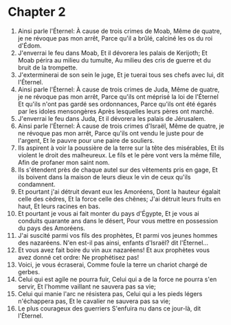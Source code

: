 # Chapter 2

1. Ainsi parle l'Éternel: À cause de trois crimes de Moab, Même de quatre, je ne révoque pas mon arrêt, Parce qu'il a brûlé, calciné les os du roi d'Édom.
2. J'enverrai le feu dans Moab, Et il dévorera les palais de Kerijoth; Et Moab périra au milieu du tumulte, Au milieu des cris de guerre et du bruit de la trompette.
3. J'exterminerai de son sein le juge, Et je tuerai tous ses chefs avec lui, dit l'Éternel.
4. Ainsi parle l'Éternel: À cause de trois crimes de Juda, Même de quatre, je ne révoque pas mon arrêt, Parce qu'ils ont méprisé la loi de l'Éternel Et qu'ils n'ont pas gardé ses ordonnances, Parce qu'ils ont été égarés par les idoles mensongères Après lesquelles leurs pères ont marché.
5. J'enverrai le feu dans Juda, Et il dévorera les palais de Jérusalem.
6. Ainsi parle l'Éternel: À cause de trois crimes d'Israël, Même de quatre, je ne révoque pas mon arrêt, Parce qu'ils ont vendu le juste pour de l'argent, Et le pauvre pour une paire de souliers.
7. Ils aspirent à voir la poussière de la terre sur la tête des misérables, Et ils violent le droit des malheureux. Le fils et le père vont vers la même fille, Afin de profaner mon saint nom.
8. Ils s'étendent près de chaque autel sur des vêtements pris en gage, Et ils boivent dans la maison de leurs dieux le vin de ceux qu'ils condamnent.
9. Et pourtant j'ai détruit devant eux les Amoréens, Dont la hauteur égalait celle des cèdres, Et la force celle des chênes; J'ai détruit leurs fruits en haut, Et leurs racines en bas.
10. Et pourtant je vous ai fait monter du pays d'Égypte, Et je vous ai conduits quarante ans dans le désert, Pour vous mettre en possession du pays des Amoréens.
11. J'ai suscité parmi vos fils des prophètes, Et parmi vos jeunes hommes des nazaréens. N'en est-il pas ainsi, enfants d'Israël? dit l'Éternel...
12. Et vous avez fait boire du vin aux nazaréens! Et aux prophètes vous avez donné cet ordre: Ne prophétisez pas!
13. Voici, je vous écraserai, Comme foule la terre un chariot chargé de gerbes.
14. Celui qui est agile ne pourra fuir, Celui qui a de la force ne pourra s'en servir, Et l'homme vaillant ne sauvera pas sa vie;
15. Celui qui manie l'arc ne résistera pas, Celui qui a les pieds légers n'échappera pas, Et le cavalier ne sauvera pas sa vie;
16. Le plus courageux des guerriers S'enfuira nu dans ce jour-là, dit l'Éternel.

